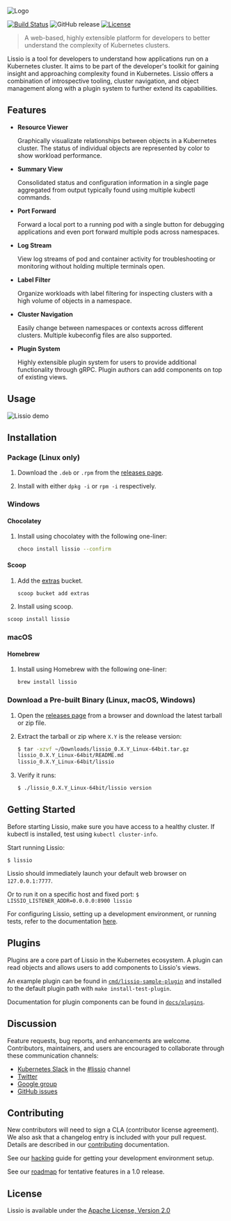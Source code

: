 ![Logo][lissio-logo]

[![Build Status](https://cloud.drone.io/api/badges/vmware/lissio/status.svg)](https://cloud.drone.io/vmware/lissio)
![GitHub release](https://img.shields.io/github/release/vmware/lissio.svg)
[![License](https://img.shields.io/badge/License-Apache%202.0-blue.svg)](https://opensource.org/licenses/Apache-2.0)

> A web-based, highly extensible platform for developers to better understand the complexity of Kubernetes clusters.

Lissio is a tool for developers to understand how applications run on a Kubernetes cluster. It aims to be part of the developer's toolkit for gaining insight and approaching complexity found in Kubernetes. Lissio offers a combination of introspective tooling, cluster navigation, and object management along with a plugin system to further extend its capabilities.

## Features

* **Resource Viewer**

    Graphically visualizate relationships between objects in a Kubernetes cluster. The status of individual objects are represented by color to show workload performance.

* **Summary View**

    Consolidated status and configuration information in a single page aggregated from output typically found using multiple kubectl commands.

* **Port Forward**

    Forward a local port to a running pod with a single button for debugging applications and even port forward multiple pods across namespaces.
 
* **Log Stream**

    View log streams of pod and container activity for troubleshooting or monitoring without holding multiple terminals open.

* **Label Filter**

    Organize workloads with label filtering for inspecting clusters with a high volume of objects in a namespace.

* **Cluster Navigation**

   Easily change between namespaces or contexts across different clusters. Multiple kubeconfig files are also supported.

 * **Plugin System**

   Highly extensible plugin system for users to provide additional functionality through gRPC. Plugin authors can add components on top of existing views.

## Usage

![Lissio demo](docs/lissio-demo.gif)

## Installation

### Package (Linux only)

1. Download the `.deb` or `.rpm` from the [releases page](https://github.com/kubenext/lissio/releases).

2. Install with either `dpkg -i` or `rpm -i` respectively.

###  Windows

#### Chocolatey

1. Install using chocolatey with the following one-liner:

   ```sh
   choco install lissio --confirm
   ```

#### Scoop

1. Add the [extras](https://github.com/lukesampson/scoop-extras) bucket.

   ```sh
   scoop bucket add extras
   ```

 2. Install using scoop.

   ```sh
   scoop install lissio
   ```

### macOS

#### Homebrew

1. Install using Homebrew with the following one-liner:

   ```sh
   brew install lissio
   ```

### Download a Pre-built Binary (Linux, macOS, Windows)

1. Open the [releases page](https://github.com/kubenext/lissio/releases) from a browser and download the latest tarball or zip file.

2. Extract the tarball or zip where `X.Y` is the release version:

    ```sh
    $ tar -xzvf ~/Downloads/lissio_0.X.Y_Linux-64bit.tar.gz
    lissio_0.X.Y_Linux-64bit/README.md
    lissio_0.X.Y_Linux-64bit/lissio
    ```

3. Verify it runs:

    ```sh
    $ ./lissio_0.X.Y_Linux-64bit/lissio version
    ```

## Getting Started

Before starting Lissio, make sure you have access to a healthy cluster. If kubectl is installed, test using `kubectl cluster-info`.

Start running Lissio:

`$ lissio`

Lissio should immediately launch your default web browser on `127.0.0.1:7777`.

Or to run it on a specific host and fixed port:
`$ LISSIO_LISTENER_ADDR=0.0.0.0:8900 lissio`

For configuring Lissio, setting up a development environment, or running tests, refer to the documentation [here](docs/getting-started.md).

## Plugins

Plugins are a core part of Lissio in the Kubernetes ecosystem. A plugin can read objects and allows users to add components to Lissio's views.

An example plugin can be found in [`cmd/lissio-sample-plugin`](cmd/lissio-sample-plugin) and installed to the default plugin path with `make install-test-plugin`.

Documentation for plugin components can be found in [`docs/plugins`](docs/plugins).

## Discussion

Feature requests, bug reports, and enhancements are welcome. Contributors, maintainers, and users are encouraged to collaborate through these communication channels:

 - [Kubernetes Slack](http://slack.k8s.io/) in the [#lissio](https://kubernetes.slack.com/messages/CM37M9FCG) channel
 - [Twitter](https://twitter.com/projectlissio)
 - [Google group](https://groups.google.com/forum/#!forum/project-lissio/)
 - [GitHub issues](https://github.com/kubenext/lissio/issues)

## Contributing

New contributors will need to sign a CLA (contributor license agreement). We also ask that a changelog entry is included with your pull request. Details are described in our [contributing](CONTRIBUTING.md) documentation.

See our [hacking](HACKING.md) guide for getting your development environment setup.

See our [roadmap](ROADMAP.md) for tentative features in a 1.0 release.

## License

Lissio is available under the [Apache License, Version 2.0](LICENSE)

[lissio-logo]: /docs/lissio-logo.png
